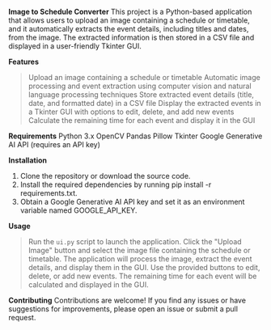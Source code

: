 **Image to Schedule Converter**
This project is a Python-based application that allows users to upload an image containing a schedule or timetable, and it automatically extracts the event details, including titles and dates, from the image. The extracted information is then stored in a CSV file and displayed in a user-friendly Tkinter GUI.

**Features**

> Upload an image containing a schedule or timetable
> Automatic image processing and event extraction using computer vision and natural language processing techniques
> Store extracted event details (title, date, and formatted date) in a CSV file
> Display the extracted events in a Tkinter GUI with options to edit, delete, and add new events
> Calculate the remaining time for each event and display it in the GUI

**Requirements**
Python 3.x
OpenCV
Pandas
Pillow
Tkinter
Google Generative AI API (requires an API key)

**Installation**

1. Clone the repository or download the source code.
2. Install the required dependencies by running pip install -r requirements.txt.
3. Obtain a Google Generative AI API key and set it as an environment variable named GOOGLE_API_KEY.

**Usage**

> Run the `ui.py` script to launch the application.
> Click the "Upload Image" button and select the image file containing the schedule or timetable.
> The application will process the image, extract the event details, and display them in the GUI.
> Use the provided buttons to edit, delete, or add new events.
> The remaining time for each event will be calculated and displayed in the GUI.

**Contributing**
Contributions are welcome! If you find any issues or have suggestions for improvements, please open an issue or submit a pull request.
